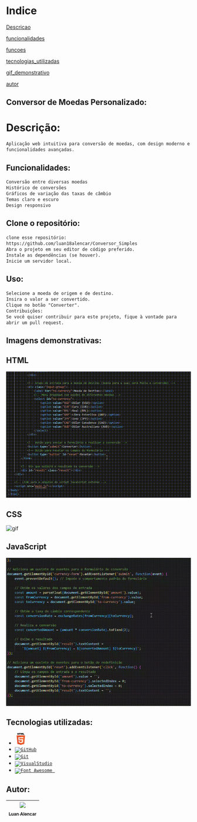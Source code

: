 # Indice

[Descricao](#descrição)

[funcionalidades](#funcionalidades)

[funcoes](#funções)

[tecnologias_utilizadas](#tecnologias-utilizadas)

[gif_demonstrativo](#gif-demonstrativo)

[autor](#autor)



## Conversor de Moedas Personalizado:
# Descrição:

    Aplicação web intuitiva para conversão de moedas, com design moderno e funcionalidades avançadas.

## Funcionalidades:

    Conversão entre diversas moedas
    Histórico de conversões
    Gráficos de variação das taxas de câmbio
    Temas claro e escuro
    Design responsivo

## Clone o repositório: 

    clone esse repositório: https://github.com/luan18alencar/Conversor_Simples
    Abra o projeto em seu editor de código preferido.
    Instale as dependências (se houver).
    Inicie um servidor local.
    
## Uso:

    Selecione a moeda de origem e de destino.
    Insira o valor a ser convertido.
    Clique no botão "Converter".
    Contribuições:
    Se você quiser contribuir para este projeto, fique à vontade para abrir um pull request.

## Imagens demonstrativas:

## HTML

![gif](img/IMAGEM.gif)


## CSS

![gif](img/immg.gif)

## JavaScript

![gif](img/jva.gif)


## Tecnologias utilizadas:
 
 
* [<code><img height="32" src="https://raw.githubusercontent.com/github/explore/80688e429a7d4ef2fca1e82350fe8e3517d3494d/topics/html/html.png" alt="HTML5"/></code>](https://developer.mozilla.org/pt-BR/docs/Web/HTML)
* [<code><img height="32" src="https://static.vecteezy.com/system/resources/previews/027/127/560/original/javascript-logo-javascript-icon-transparent-free-png.png" alt="GitHub"/></code>](https://github.com/)
* [<code><img height="32" src="https://www.malwarebytes.com/wp-content/uploads/sites/2/2023/01/asset_upload_file97293_255583.jpg" alt="Git"/></code>](https://git-scm.com/)
* [<code><img height="32" src="https://img.shields.io/badge/VSCode-0078D4?style=for-the-badge&logo=visual%20studio%20code&logoColor=white" alt="VisualStudio"/></code>](https://code.visualstudio.com/)
* [<code><img height="32" src="https://img.shields.io/badge/GitHub-100000?style=for-the-badge&logo=github&logoColor=white" alt="Font Awesome "/></code>](https://fontawesome.com/versions)
 

## Autor:
|  [<img loading="lazy" src="https://avatars.githubusercontent.com/u/140835172?v=4 " width=115><br><sub>Luan Alencar</sub>](https://github.com/luan18alencar) |  
| :---: |

